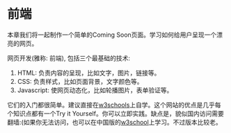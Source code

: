 # 前端
本章我们将一起制作一个简单的Coming Soon页面。学习如何给用户呈现一个漂亮的网页。

网页开发(雅称: 前端), 包括三个最基础的技术:

1. HTML: 负责内容的呈现，比如文字，图片，链接等。
2. CSS: 负责样式，比如页面背景，文字颜色等。
3. Javascript: 使网页动态化，比如轮播图片，表单验证等。

它们的入门都很简单。建议直接在[w3schools](https://www.w3schools.com/)上自学。这个网站的优点是几乎每个知识点都有一个Try it Yourself。你可以立即实践。缺点是，貌似国内访问需要翻墙:(如果你无法访问，也可以在中国版的[w3school](http://www.w3school.com.cn/)上学习。不过版本比较老。
